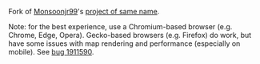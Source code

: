 Fork of [Monsoonjr99](https://github.com/Monsoonjr99/)'s [project of same name](https://github.com/Monsoonjr99/hypo-track/).

Note: for the best experience, use a Chromium-based browser (e.g. Chrome, Edge, Opera). Gecko-based browsers (e.g. Firefox) do work, but have some issues with map rendering and performance (especially on mobile). See [bug 1911590](https://bugzilla.mozilla.org/show_bug.cgi?id=1911590).